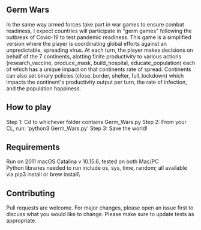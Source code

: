 ## Germ Wars 
In the same way armed forces take part in war games to ensure combat readiness, I expect countries will participate in  "germ games" following the outbreak of Covid-19 to test pandemic readiness. This game is a simplified version where the player is coordinating global efforts against an unpredictable, spreading virus. At each turn, the player makes decisions on behalf of the 7 continents, alotting finite productivity to various actions (research_vaccine, produce_mask, build_hospital, educate_population) each of which has a unique impact on that continents rate of spread. Continents can also set binary policies (close_border, shelter, full_lockdown) which impacts the continent's productivity output per turn, the rate of infection, and the population happiness.

## How to play
Step 1: Cd to whichever folder contains Germ_Wars.py
Step 2: From your CL, run: 'python3 Germ_Wars.py'
Step 3: Save the world! 

## Requirements
Run on 2011 macOS Catalina v 10.15.6, tested on both Mac/PC\
Python libraries needed to run include os, sys, time, random; all available via pip3 install or brew install\

## Contributing
Pull requests are welcome. For major changes, please open an issue first to discuss what you would like to change.
Please make sure to update tests as appropriate.
